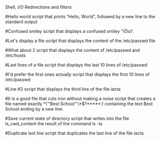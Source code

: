 Shell, I/O Redirections and filters

#Hello world
script that prints “Hello, World”, followed by a new line to the standard output

#Confused smiley
script that displays a confused smiley "(Ôo)'.

#Let's display a file
script that displays the content of the /etc/passwd file

#What about 2
script that displays the content of /etc/passwd and /etc/hosts

#Last lines of a file
script that displays the last 10 lines of /etc/passwd

#I'd prefer the first ones actually
script that displays the first 10 lines of /etc/passwd

#Line #2
script that displays the third line of the file iacta

#It is a good file that cuts iron without making a noise
script that creates a file named exactly \*\\'"Best School"\'\\*$\?\*\*\*\*\*:) containing the text Best School ending by a new line.

#Save current state of directory
script that writes into the file ls_cwd_content the result of the command ls -la

#Duplicate last line
script that duplicates the last line of the file iacta
